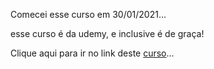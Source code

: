 ﻿Comecei esse curso em 30/01/2021...

esse curso é da udemy, e inclusive é de graça!

Clique aqui para ir no link deste [curso](https://www.udemy.com/course/c-e-c-fundamentos-para-logica-de-programacao/)...
